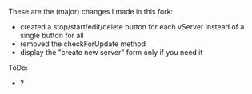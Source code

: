 These are the (major) changes I made in this fork: 
* created a stop/start/edit/delete button for each vServer instead of a single button for all
* removed the checkForUpdate method
* display the "create new server" form only if you need it 

ToDo: 
* ?
